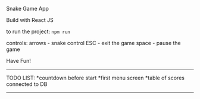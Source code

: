 Snake Game App

Build with React JS

to run the project: `npm run`

controls:
    arrows - snake control
    ESC - exit the game
    space - pause the game

Have Fun! 
___________________________
TODO LIST:
    *countdown before start
    *first menu screen
    *table of scores connected to DB
___________________________


